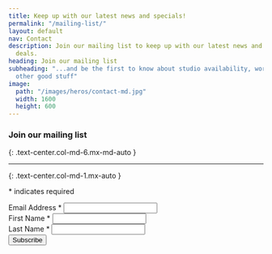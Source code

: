 ```yaml
---
title: Keep up with our latest news and specials!
permalink: "/mailing-list/"
layout: default
nav: Contact
description: Join our mailing list to keep up with our latest news and access specials
  deals.
heading: Join our mailing list
subheading: "...and be the first to know about studio availability, worshops, and
  other good stuff"
image:
  path: "/images/heros/contact-md.jpg"
  width: 1600
  height: 600
---
```


### Join our mailing list
{: .text-center.col-md-6.mx-md-auto }

---
{: .text-center.col-md-1.mx-auto }

<div class="col-md-8 mx-md-auto">

<!-- Begin Mailchimp Signup Form -->
<div id="mc_embed_signup">
<form action="https://deskandstudio.us16.list-manage.com/subscribe/post?u=d0e4c867dec811a28e6e98606&amp;id=1aa582eba0" method="post" id="mc-embedded-subscribe-form" name="mc-embedded-subscribe-form" class="validate" target="_blank" novalidate>
    <div id="mc_embed_signup_scroll">
  <!-- <h2>Subscribe</h2> -->
<div class="indicates-required"><p><span class="asterisk">*</span> indicates required</p></div>
<div class="form-group">
  <label for="mce-EMAIL">Email Address  <span class="asterisk">*</span>
</label>
  <input type="email" value="" name="EMAIL" class="required email form-control" id="mce-EMAIL">
</div>
<div class="form-group">
  <label for="mce-FNAME">First Name  <span class="asterisk">*</span>
</label>
  <input type="text" value="" name="FNAME" class="required form-control" id="mce-FNAME">
</div>
<div class="form-group">
  <label for="mce-LNAME">Last Name  <span class="asterisk">*</span>
</label>
  <input type="text" value="" name="LNAME" class="required form-control" id="mce-LNAME">
</div>
  <div id="mce-responses" class="clear">
    <div class="response" id="mce-error-response" style="display:none"></div>
    <div class="response" id="mce-success-response" style="display:none"></div>
  </div>    <!-- real people should not fill this in and expect good things - do not remove this or risk form bot signups -->
    <div style="position: absolute; left: -5000px;" aria-hidden="true"><input type="text" name="b_d0e4c867dec811a28e6e98606_1aa582eba0" tabindex="-1" value=""></div>
    <div class="clear"><input type="submit" value="Subscribe" name="subscribe" id="mc-embedded-subscribe" class="button btn btn-primary"></div>
    </div>
</form>
</div>

<!--End mc_embed_signup-->

</div>
